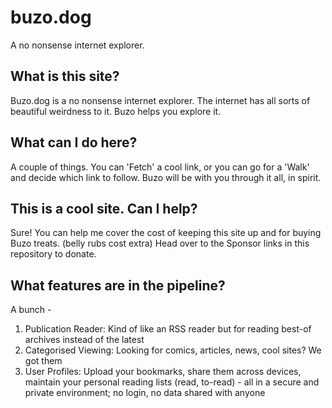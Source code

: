 # buzo.dog
A no nonsense internet explorer.

## What is this site?
Buzo.dog is a no nonsense internet explorer. The internet has all sorts of beautiful weirdness to it. Buzo helps you explore it.

## What can I do here?
A couple of things. You can 'Fetch' a cool link, or you can go for a 'Walk' and decide which link to follow. Buzo will be with you through it all, in spirit.

## This is a cool site. Can I help?
Sure! You can help me cover the cost of keeping this site up and for buying Buzo treats. (belly rubs cost extra) Head over to the Sponsor links in this repository to donate.

## What features are in the pipeline?
A bunch -
1. Publication Reader: Kind of like an RSS reader but for reading best-of archives instead of the latest
2. Categorised Viewing: Looking for comics, articles, news, cool sites? We got them
3. User Profiles: Upload your bookmarks, share them across devices, maintain your personal reading lists (read, to-read) - all in a secure and private environment; no login, no data shared with anyone
